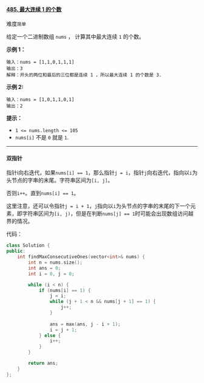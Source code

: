 #### [485. 最大连续 1 的个数](https://leetcode.cn/problems/max-consecutive-ones/)

难度`简单`

给定一个二进制数组 `nums` ， 计算其中最大连续 `1` 的个数。

**示例 1：**

```
输入：nums = [1,1,0,1,1,1]
输出：3
解释：开头的两位和最后的三位都是连续 1 ，所以最大连续 1 的个数是 3.
```

**示例 2:**

```
输入：nums = [1,0,1,1,0,1]
输出：2
```

**提示：**

- `1 <= nums.length <= 105`
- `nums[i]` 不是 `0` 就是 `1`.

---

#### 双指针

指针i向右迭代，如果`nums[i] == 1`，那么指针`j = i`，指针`j`向右迭代，指向以`i`为头节点的字串的末尾。字符串区间为`[i, j]`。

否则`i++`。直到`nums[i] == 1`。

这里注意，还可以令指针`j = i + 1`，`j`指向以`i`为头节点的字串的末尾的下一个元素，即字符串区间为`[i, j)`，但是在判断`nums[j] == 1`时可能会出现数组访问越界的情况。

代码：

```c++
class Solution {
public:
    int findMaxConsecutiveOnes(vector<int>& nums) {
        int n = nums.size();
        int ans = 0;
        int i = 0, j = 0;

        while (i < n) {
            if (nums[i] == 1) {
                j = i;
                while (j + 1 < n && nums[j + 1] == 1) {
                    j++;
                }
                
                ans = max(ans, j - i + 1);
                i = j + 1;
            } else {
                i++;
            }
        }

        return ans;
    }
};
```